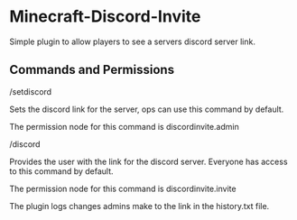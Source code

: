 # Minecraft-Discord-Invite
Simple plugin to allow players to see a servers discord server link.

## Commands and Permissions
/setdiscord <link>

Sets the discord link for the server, ops can use this command by default. 

The permission node for this command is discordinvite.admin


/discord

Provides the user with the link for the discord server. Everyone has access to this command by default.

The permission node for this command is discordinvite.invite


The plugin logs changes admins make to the link in the history.txt file.
